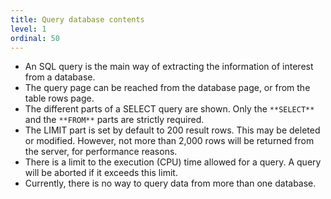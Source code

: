 ```yaml
---
title: Query database contents
level: 1
ordinal: 50
---
```


- An SQL query is the main way of extracting the information of
  interest from a database.
- The query page can be reached from the database page, or from the
  table rows page.
- The different parts of a SELECT query are shown. Only the
  `**SELECT**` and the `**FROM**` parts are strictly required.
- The LIMIT part is set by default to 200 result rows. This may be
  deleted or modified. However, not more than 2,000 rows will be
  returned from the server, for performance reasons.
- There is a limit to the execution (CPU) time allowed for a query.  A
  query will be aborted if it exceeds this limit.
- Currently, there is no way to query data from more than one database.
